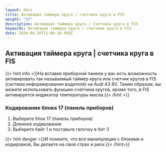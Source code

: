 ```yaml
---
layout: docs
title: Активация таймера круга / счетчика круга в FIS
weight: "37"
description: Активация таймера круга / счетчика круга в FIS
keywords: Активация таймера круга / счетчика круга в FIS
date: 2020-04-26T12:06:18.950Z
---
```

## Активация таймера круга | счетчика круга в FIS

{{< hint info >}}На вставке приборной панели у вас есть возможность активировать так называемый таймер круга или счетчик кругов в FIS (система информирования водителя) на Audi A3 8V. Таким образом, вы можете использовать функцию счетчика кругов, кроме того, в FIS активируется индикатор температуры масла.{{< /hint >}}


### **Кодирование блока 17 (панель приборов)**

1. Выберите блок 17 (панель приборов)
2. Длинное кодирование
3. Выберите байт 1 и поставьте галочку в бит 3

{{< hint danger >}}И помните, что все манипуляции с блоками и кодировкой, Вы делаете на свой страх и риск.{{< /hint>}}